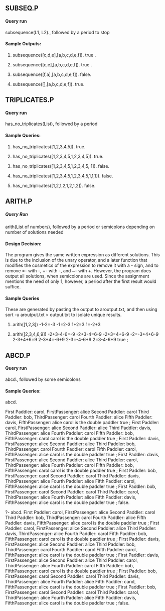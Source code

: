 ## SUBSEQ.P
#### Query run
subsequence(L1, L2)., followed by a period to stop 

#### Sample Outputs:

1. subsequence([c,d,e],[a,b,c,d,e,f]).
true .

2. subsequence([c,e],[a,b,c,d,e,f]).
true .

3. subsequence([f,a],[a,b,c,d,e,f]).
false.

4. subsequence([],[a,b,c,d,e,f]).
true.

## TRIPLICATES.P

#### Query run
has_no_triplicates(List), followed by a period

#### Sample Queries:

1. has_no_triplicates([1,2,3,4,5]).
true.

2. has_no_triplicates([1,2,3,4,5,1,2,3,4,5]).
true.

3. has_no_triplicates([1,2,3,4,5,1,2,3,4,5, 1]).
false.

4. has_no_triplicates([1,2,3,4,5,1,2,3,4,5,1,1,1]).
false.

5. has_no_triplicates([1,2,1,2,1,2,1,2]).
false.

## ARITH.P

##### Query Run
arith(List of numbers), followed by a period or semicolons depending on number of solutions needed

#### Design Decision:
The program gives the same written expression as different solutions. This is due to the inclusion of the
unary operator, and a later function that modifies the cosmetics of the expression to remove it with a - sign, and to remove =- with -, +- with -, and ~- with +. However, the program does output all solutions, when semicolons are used. Since the assignment mentions the need of only 1, however, a period after the first result would suffice.

#### Sample Queries

These are generated by pasting the output to aroutput.txt, and then using sort -u aroutput.txt > output.txt to isolate unique results. 

1. arith([1,2,3])
-1-2=-3
-1=2-3
1+2=3
1=-2+3

2. arith([2,3,4,6,9])
-2+3-4-6=-9
-2+3-4=6-9
-2+3=4+6-9
-2=-3+4+6-9
2-3+4+6=9
2-3+4=-6+9
2-3=-4-6+9
2=3-4-6+9
true ;

## ABCD.P

#### Query run
abcd., followed by some semicolons

#### Sample Queries:
abcd.

First Paddler: carol, FirstPassenger: alice
Second Paddler: carol
Third Paddler: bob, ThirdPassenger: carol
Fourth Paddler: alice
Fifth Paddler: davis, FifthPassenger: alice
carol is the double paddler
true ;
First Paddler: carol, FirstPassenger: alice
Second Paddler: alice
Third Paddler: davis, ThirdPassenger: alice
Fourth Paddler: carol
Fifth Paddler: bob, FifthPassenger: carol
carol is the double paddler
true ;
First Paddler: davis, FirstPassenger: alice
Second Paddler: alice
Third Paddler: bob, ThirdPassenger: carol
Fourth Paddler: carol
Fifth Paddler: carol, FifthPassenger: alice
carol is the double paddler
true ;
First Paddler: davis, FirstPassenger: alice
Second Paddler: alice
Third Paddler: carol, ThirdPassenger: alice
Fourth Paddler: carol
Fifth Paddler: bob, FifthPassenger: carol
carol is the double paddler
true ;
First Paddler: bob, FirstPassenger: carol
Second Paddler: carol
Third Paddler: davis, ThirdPassenger: alice
Fourth Paddler: alice
Fifth Paddler: carol, FifthPassenger: alice
carol is the double paddler
true ;
First Paddler: bob, FirstPassenger: carol
Second Paddler: carol
Third Paddler: carol, ThirdPassenger: alice
Fourth Paddler: alice
Fifth Paddler: davis, FifthPassenger: alice
carol is the double paddler
true ;
false.

?- abcd.
First Paddler: carol, FirstPassenger: alice
Second Paddler: carol
Third Paddler: bob, ThirdPassenger: carol
Fourth Paddler: alice
Fifth Paddler: davis, FifthPassenger: alice
carol is the double paddler
true ;
First Paddler: carol, FirstPassenger: alice
Second Paddler: alice
Third Paddler: davis, ThirdPassenger: alice
Fourth Paddler: carol
Fifth Paddler: bob, FifthPassenger: carol
carol is the double paddler
true ;
First Paddler: davis, FirstPassenger: alice
Second Paddler: alice
Third Paddler: bob, ThirdPassenger: carol
Fourth Paddler: carol
Fifth Paddler: carol, FifthPassenger: alice
carol is the double paddler
true ;
First Paddler: davis, FirstPassenger: alice
Second Paddler: alice
Third Paddler: carol, ThirdPassenger: alice
Fourth Paddler: carol
Fifth Paddler: bob, FifthPassenger: carol
carol is the double paddler
true ;
First Paddler: bob, FirstPassenger: carol
Second Paddler: carol
Third Paddler: davis, ThirdPassenger: alice
Fourth Paddler: alice
Fifth Paddler: carol, FifthPassenger: alice
carol is the double paddler
true ;
First Paddler: bob, FirstPassenger: carol
Second Paddler: carol
Third Paddler: carol, ThirdPassenger: alice
Fourth Paddler: alice
Fifth Paddler: davis, FifthPassenger: alice
carol is the double paddler
true ;
false.